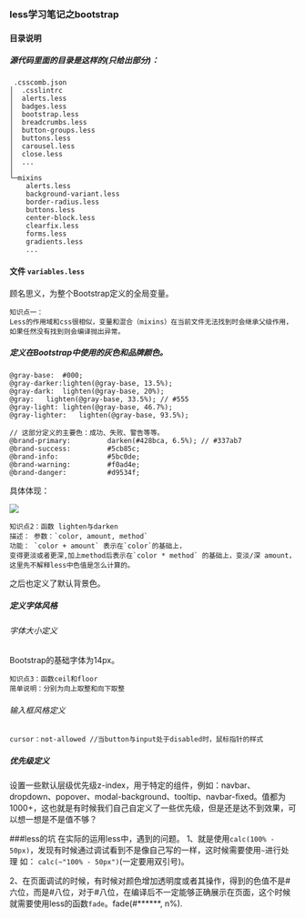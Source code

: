 ### less学习笔记之bootstrap

#### 目录说明

##### 源代码里面的目录是这样的(只给出部分)：

	 .csscomb.json
	│  .csslintrc
	│  alerts.less
	│  badges.less
	│  bootstrap.less
	│  breadcrumbs.less
	│  button-groups.less
	│  buttons.less
	│  carousel.less
	│  close.less
	│  ...
	│
	└─mixins
		alerts.less
		background-variant.less
		border-radius.less
		buttons.less
		center-block.less
		clearfix.less
		forms.less
		gradients.less
		...

#### 文件 `variables.less`

顾名思义，为整个Bootstrap定义的全局变量。

    知识点一：
    Less的作用域和css很相似，变量和混合（mixins）在当前文件无法找到时会继承父级作用，如果任然没有找到则会编译抛出异常。

##### 定义在Bootstrap中使用的灰色和品牌颜色。

	@gray-base:  #000;
	@gray-darker:lighten(@gray-base, 13.5%);
	@gray-dark:  lighten(@gray-base, 20%); 
	@gray:   lighten(@gray-base, 33.5%); // #555
	@gray-light: lighten(@gray-base, 46.7%); 
	@gray-lighter:   lighten(@gray-base, 93.5%); 

	// 这部分定义的主要色：成功、失败、警告等等。
	@brand-primary:         darken(#428bca, 6.5%); // #337ab7
	@brand-success:         #5cb85c;
	@brand-info:            #5bc0de;
	@brand-warning:         #f0ad4e;
	@brand-danger:          #d9534f;

具体体现：

![](https://i.imgur.com/TrXTQaW.png)

    知识点2：函数 lighten与darken
    描述： 参数：`color, amount, method`
    功能： `color + amount` 表示在`color`的基础上，
    变得更淡或者更深,加上method后表示在`color * method` 的基础上，变淡/深 amount，
    这里先不解释less中色值是怎么计算的。

之后也定义了默认背景色。

##### 定义字体风格

###### 字体大小定义
Bootstrap的基础字体为14px。

    知识点3：函数ceil和floor
    简单说明：分别为向上取整和向下取整

###### 输入框风格定义
	
	cursor：not-allowed //当button与input处于disabled时，鼠标指针的样式

##### 优先级定义
设置一些默认层级优先级z-index，用于特定的组件，例如：navbar、dropdown、popover、modal-background、tooltip、navbar-fixed。值都为1000+，这也就是有时候我们自己自定义了一些优先级，但是还是达不到效果，可以想一想是不是值不够？

###less的坑
在实际的运用less中，遇到的问题。
1、就是使用`calc(100% - 50px)`，发现有时候通过调试看到不是像自己写的一样，这时候需要使用`~`进行处理 如： `calc(~"100% - 50px")`(一定要用双引号)。

2、在页面调试的时候，有时候对颜色增加透明度或者其操作，得到的色值不是#六位，而是#八位，对于#八位，在编译后不一定能够正确展示在页面，这个时候就需要使用less的函数`fade`。fade(#******, n%).